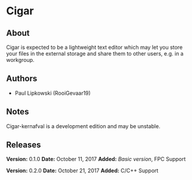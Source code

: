 # Cigar

## About
Cigar is expected to be a lightweight text editor which may let you store your files in the external storage and share them to other users, e.g. in a workgroup.

## Authors
* Paul Lipkowski (RooiGevaar19)

## Notes
Cigar-kernafval is a development edition and may be unstable.


## Releases
**Version:**	0.1.0
**Date:**   	October 11, 2017
**Added:**  	*Basic version*,
        	FPC Support

**Version:**	0.2.0
**Date:**   	October 21, 2017
**Added:**  	C/C++ Support


